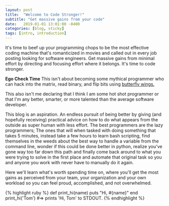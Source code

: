 ```yaml
---
layout: post
title:  "Welcome to Code Stronger!"
subtitle: "Get massive gains from your code"
date:   2019-01-01 13:01:00 -0400
categories: [blog, sticky]
tags: [intro, introduction]
---
```

It's time to beef up your programming chops to be the most effective coding machine that's romanticized in movies and called out in every job posting looking for software engineers. Get massive gains from minimal effort by directing and focusing effort where it belongs. It's time to code stronger.

**Ego Check Time**
This isn't about becoming some mythical programmer who can hack into the matrix, read binary, and flip bits using [butterfly wings.][butterfly-wings]

This also isn't me declaring that I think I am some hot shot programmer or that I'm any better, smarter, or more talented than the average software developer.

This blog is an aspiration. An endless pursuit of being better by giving (and hopefully receiving) practical advice on how to do what appears from the outside as super human with less effort. The best programmers are the lazy programmers; The ones that will when tasked with doing something that takes 5 minutes, instead take a few hours to learn bash scripting, find themselves in the weeds about the best way to handle a variable from the command line, wonder if this could be done better in python, realize you've gone way too far down this path and finally come back around to what you were trying to solve in the first place and automate that original task so you and anyone you work with never have to manually do it again.

Here we'll learn what's worth spending time on, where you'll get the most gains as perceived from your team, your organization and your own workload so you can feel proud, accomplished, and not overwhelmed.

{% highlight ruby %}
def print_hi(name)
  puts "Hi, #{name}"
end
print_hi('Tom')
#=> prints 'Hi, Tom' to STDOUT.
{% endhighlight %}

[butterfly-wings]: https://xkcd.com/378/
